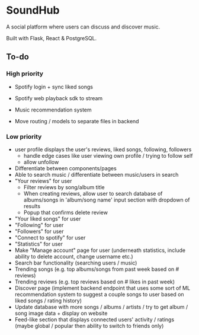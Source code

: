# SoundHub
A social platform where users can discuss and discover music.

Built with Flask, React &amp; PostgreSQL.

## To-do
### High priority
- Spotify login + sync liked songs

- Spotify web playback sdk to stream

- Music recommendation system 

- Move routing / models to separate files in backend

### Low priority
- user profile displays the user's reviews, liked songs, following, followers
    - handle edge cases like user viewing own profile / trying to follow self
    - allow unfollow 
- Differentiate between components/pages
- Able to search music / differentiate between music/users in search
- "Your reviews" for user
    - Filter reviews by song/album title
    - When creating reviews, allow user to search database of albums/songs in 'album/song name' input section with dropdown of results
    - Popup that confirms delete review
- "Your liked songs" for user
- "Following" for user
- "Followers" for user
- "Connect to spotify" for user
- "Statistics" for user
- Make "Manage account" page for user (underneath statistics, include ability to delete account, change username etc.)
- Search bar functionality (searching users / music)
- Trending songs (e.g. top albums/songs from past week based on # reviews)
- Trending reviews (e.g. top reviews based on # likes in past week)
- Discover page (implement backend endpoint that uses some sort of ML recommendation system to suggest a couple songs to user based on liked songs / rating history)
- Update database with more songs / albums / artists / try to get album / song image data + display on website
- Feed-like section that displays connected users' activity / ratings (maybe global / popular then ability to switch to friends only)